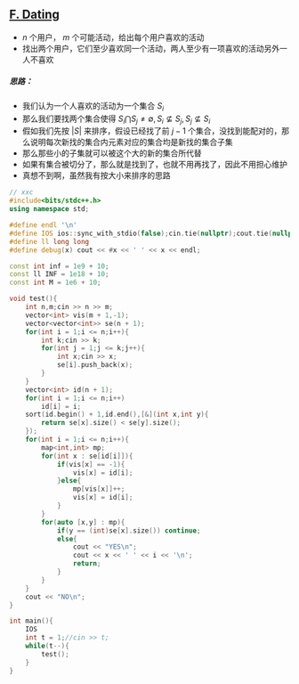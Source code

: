 ## [F. Dating](https://codeforces.com/contest/1949/problem/F)

*  $n$ 个用户， $m$ 个可能活动，给出每个用户喜欢的活动
* 找出两个用户，它们至少喜欢同一个活动，两人至少有一项喜欢的活动另外一人不喜欢

##### 思路：

* 我们认为一个人喜欢的活动为一个集合 $S_i$
* 那么我们要找两个集合使得 $S_i \bigcap S_j\neq \emptyset,S_i\not\subseteq S_j,S_j \not\subseteq S_i$
* 假如我们先按 $|S|$ 来排序，假设已经找了前 $j-1$ 个集合，没找到能配对的，那么说明每次新找的集合内元素对应的集合均是新找的集合子集
* 那么那些小的子集就可以被这个大的新的集合所代替
* 如果有集合被切分了，那么就是找到了，也就不用再找了，因此不用担心维护
* 真想不到啊，虽然我有按大小来排序的思路

```cpp
// xxc
#include<bits/stdc++.h>
using namespace std;

#define endl '\n'
#define IOS ios::sync_with_stdio(false);cin.tie(nullptr);cout.tie(nullptr);
#define ll long long
#define debug(x) cout << #x << ' ' << x << endl;

const int inf = 1e9 + 10;
const ll INF = 1e18 + 10;
const int M = 1e6 + 10;

void test(){
	int n,m;cin >> n >> m;
	vector<int> vis(m + 1,-1);
	vector<vector<int>> se(n + 1);
	for(int i = 1;i <= n;i++){
		int k;cin >> k;
		for(int j = 1;j <= k;j++){
			int x;cin >> x;
			se[i].push_back(x);
		}
	}
	vector<int> id(n + 1);
	for(int i = 1;i <= n;i++)
		id[i] = i;
	sort(id.begin() + 1,id.end(),[&](int x,int y){
		return se[x].size() < se[y].size();
	});
	for(int i = 1;i <= n;i++){
		map<int,int> mp;
		for(int x : se[id[i]]){
			if(vis[x] == -1){
				vis[x] = id[i];
			}else{
				mp[vis[x]]++;
				vis[x] = id[i];
			}
		}
		for(auto [x,y] : mp){
			if(y == (int)se[x].size()) continue;
			else{
				cout << "YES\n";
				cout << x << ' ' << i << '\n';
				return;
			}
		}
	}
	cout << "NO\n";
}

int main(){
	IOS
	int t = 1;//cin >> t;
	while(t--){
		test();
	}
}
```

